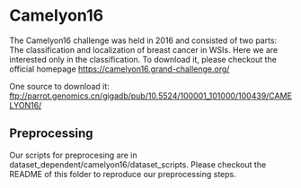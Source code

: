 # Camelyon16
The Camelyon16 challenge was held in 2016 and consisted of two parts: The classification and localization of breast 
cancer in WSIs. Here we are interested only in the classification.
To download it, please checkout the official homepage https://camelyon16.grand-challenge.org/

One source to download it: ftp://parrot.genomics.cn/gigadb/pub/10.5524/100001_101000/100439/CAMELYON16/

## Preprocessing
Our scripts for preprocesing are in dataset_dependent/camelyon16/dataset_scripts. Please checkout the README of this 
folder to reproduce our preprocessing steps.